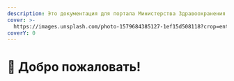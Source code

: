 ```yaml
---
description: Это документация для портала Министерства Здравоохранения и не только
cover: >-
  https://images.unsplash.com/photo-1579684385127-1ef15d508118?crop=entropy&cs=srgb&fm=jpg&ixid=M3wxOTcwMjR8MHwxfHNlYXJjaHw2fHxIb3NwaXRhbHxlbnwwfHx8fDE2ODgyMDI5NjB8MA&ixlib=rb-4.0.3&q=85
coverY: 0
---
```


# 👋 Добро пожаловать!

